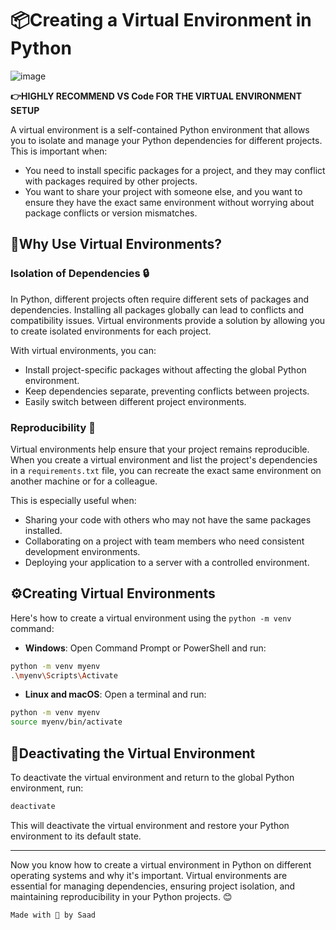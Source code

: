 # 📦Creating a Virtual Environment in Python

![image](https://github.com/SaadARazzaq/venv.py/assets/123338307/8896dc55-5453-43a6-97ee-df4e3195cae7)

**👉HIGHLY RECOMMEND VS Code FOR THE VIRTUAL ENVIRONMENT SETUP**

A virtual environment is a self-contained Python environment that allows you to isolate and manage your Python dependencies for different projects. This is important when:

- You need to install specific packages for a project, and they may conflict with packages required by other projects.
- You want to share your project with someone else, and you want to ensure they have the exact same environment without worrying about package conflicts or version mismatches.


## 🔗Why Use Virtual Environments?

### Isolation of Dependencies 🔒

In Python, different projects often require different sets of packages and dependencies. Installing all packages globally can lead to conflicts and compatibility issues. Virtual environments provide a solution by allowing you to create isolated environments for each project.

With virtual environments, you can:

- Install project-specific packages without affecting the global Python environment.
- Keep dependencies separate, preventing conflicts between projects.
- Easily switch between different project environments.

### Reproducibility 🚀

Virtual environments help ensure that your project remains reproducible. When you create a virtual environment and list the project's dependencies in a `requirements.txt` file, you can recreate the exact same environment on another machine or for a colleague.

This is especially useful when:

- Sharing your code with others who may not have the same packages installed.
- Collaborating on a project with team members who need consistent development environments.
- Deploying your application to a server with a controlled environment.


## ⚙️Creating Virtual Environments

Here's how to create a virtual environment using the `python -m venv` command:

- **Windows**: Open Command Prompt or PowerShell and run:
```bash
python -m venv myenv
.\myenv\Scripts\Activate
```

- **Linux and macOS**: Open a terminal and run:
```bash
python -m venv myenv
source myenv/bin/activate
```


## 🚪Deactivating the Virtual Environment

To deactivate the virtual environment and return to the global Python environment, run:
```bash
deactivate
```

This will deactivate the virtual environment and restore your Python environment to its default state.

---

Now you know how to create a virtual environment in Python on different operating systems and why it's important. Virtual environments are essential for managing dependencies, ensuring project isolation, and maintaining reproducibility in your Python projects. 😊

```bash
Made with 💖 by Saad
```
